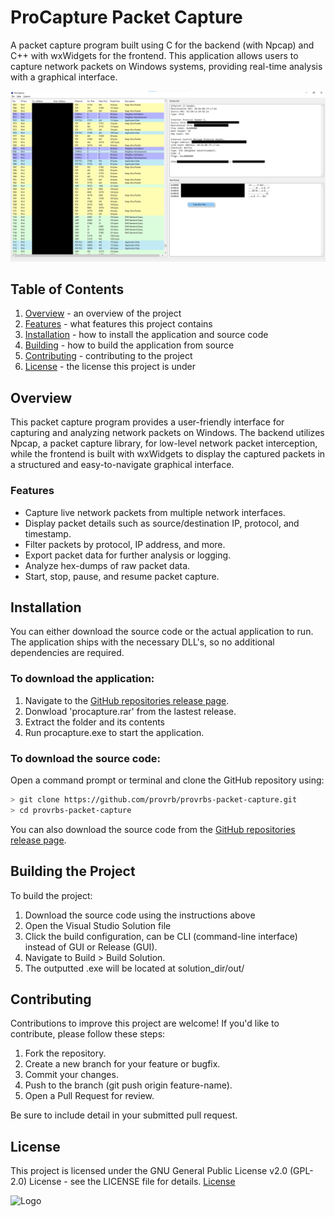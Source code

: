 # ProCapture Packet Capture

A packet capture program built using C for the backend (with Npcap) and C++ with wxWidgets for the frontend. This application allows users to capture network packets on Windows systems, providing real-time analysis with a  graphical interface.

![Example](/procapture.png)

## Table of Contents
1. [Overview](#overview) - an overview of the project
2. [Features](#features) - what features this project contains
3. [Installation](#installation) - how to install the application and source code
4. [Building](#building-the-project) - how to build the application from source
5. [Contributing](#contributing) - contributing to the project
6. [License](#license) - the license this project is under

## Overview

This packet capture program provides a user-friendly interface for capturing and analyzing network packets on Windows. The backend utilizes Npcap, a packet capture library, for low-level network packet interception, while the frontend is built with wxWidgets to display the captured packets in a structured and easy-to-navigate graphical interface.

### Features
- Capture live network packets from multiple network interfaces.
- Display packet details such as source/destination IP, protocol, and timestamp.
- Filter packets by protocol, IP address, and more.
- Export packet data for further analysis or logging.
- Analyze hex-dumps of raw packet data.
- Start, stop, pause, and resume packet capture. 

## Installation
You can either download the source code or the actual application to run. The application ships with the necessary DLL's, so no additional dependencies are required.

### To download the application:
1. Navigate to the [GitHub repositories release page](https://github.com/provrb/provrbs-packet-capture/releases).
2. Donwload 'procapture.rar' from the lastest release.
3. Extract the folder and its contents
4. Run procapture.exe to start the application.

### To download the source code:
Open a command prompt or terminal and clone the GitHub repository using:

```bash
> git clone https://github.com/provrb/provrbs-packet-capture.git
> cd provrbs-packet-capture
```

You can also download the source code from the [GitHub repositories release page](https://github.com/provrb/provrbs-packet-capture/releases).


## Building the Project
To build the project:
1. Download the source code using the instructions above
2. Open the Visual Studio Solution file
3. Click the build configuration, can be CLI (command-line interface) instead of GUI or
Release (GUI).
4. Navigate to Build > Build Solution.
5. The outputted .exe will be located at solution_dir/out/

## Contributing

Contributions to improve this project are welcome! If you'd like to contribute, please follow these steps:

1. Fork the repository.
2. Create a new branch for your feature or bugfix.
3. Commit your changes.
4. Push to the branch (git push origin feature-name).
5. Open a Pull Request for review.

Be sure to include detail in your submitted pull request.

## License

This project is licensed under the GNU General Public License v2.0 (GPL-2.0) License - see the LICENSE file for details.
    [License](LICENSE)

![Logo](src/rsrc/gui_icon.ico)
